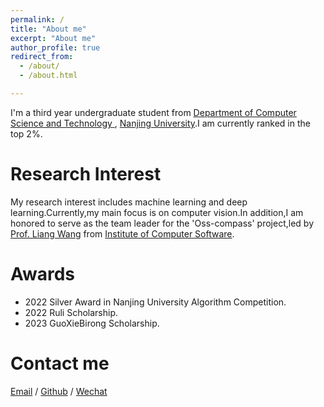 ```yaml
---
permalink: /
title: "About me"
excerpt: "About me"
author_profile: true
redirect_from: 
  - /about/
  - /about.html

---
```


I'm a third year undergraduate student from [Department of Computer Science and Technology ](https://cs.nju.edu.cn/main.htm), [Nanjing University](https://www.nju.edu.cn/).I am currently ranked in the top 2%.

Research Interest
======

My research interest includes machine learning and deep learning.Currently,my main focus is on computer vision.In addition,I am honored to serve as the team leader for the 'Oss-compass' project,led by [Prof. Liang Wang](https://cs.nju.edu.cn/wangliang/index.htm) from [Institute of Computer Software](https://ics.nju.edu.cn/).


Awards
======

- 2022 Silver Award in Nanjing University Algorithm Competition.
- 2022 Ruli Scholarship.
- 2023 GuoXieBirong Scholarship.

Contact me
======

[Email](mailto:211830093@smail.nju.edu.cn) / [Github](https://github.com/starriver030515) / [Wechat](images/wechat.png)

